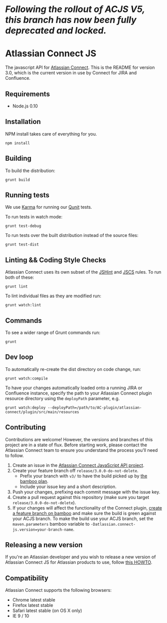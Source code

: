 ***Following the rollout of ACJS V5, this branch has now been fully deprecated and locked.***
===


Atlassian Connect JS
===

The javascript API for [Atlassian Connect](http://connect.atlassian.com/). This is the README for version 3.0,
which is the current version in use by Connect for JIRA and Confluence.


Requirements
------------
- Node.js 0.10


Installation
------------
NPM install takes care of everything for you.

    npm install


Building
--------
To build the distribution:

    grunt build


Running tests
-------------
We use [Karma](http://karma-runner.github.io/0.10/index.html) for running our [Qunit](http://qunitjs.com/) tests.

To run tests in watch mode:

    grunt test-debug

To run tests over the built distribution instead of the source files:

    grunt test-dist


Linting && Coding Style Checks
------------------------------
Atlassian Connect uses its own subset of the [JSHint](http://jshint.com) and [JSCS](https://github.com/mdevils/node-jscs) rules. To run both of these:

    grunt lint

To lint individual files as they are modified run:

    grunt watch:lint


Commands
--------
To see a wider range of Grunt commands run:

    grunt


Dev loop
------------------
To automatically re-create the dist directory on code change, run:

    grunt watch:compile

To have your changes automatically loaded onto a running JIRA or Confluence instance, specify the path to your Atlassian
Connect plugin resource directory using the `deployPath` parameter, e.g.

    grunt watch:deploy --deployPath=/path/to/AC-plugin/atlassian-connect/plugin/src/main/resources


Contributing
------------------------
Contributions are welcome! However, the versions and branches of this project are in a state of flux. Before starting work,
please contact the Atlassian Connect team to ensure you understand the process you'll need to follow.

1. Create an issue in the [Atlassian Connect JavaScript API project](https://ecosystem.atlassian.net/browse/ACJS).
2. Create your feature branch off `release/3.0.0-do-not-delete`.
    * Prefix your branch with `v3/` to have the build picked up by [the bamboo plan](https://ecosystem-bamboo.internal.atlassian.com/browse/CONNECT-CJF3).
    * Include your issue key and a short description.
3. Push your changes, prefixing each commit message with the issue key.
4. Create a pull request against this repository (make sure you target `release/3.0.0-do-not-delete`).
5. If your changes will affect the functionality of the Connect plugin, 
[create a feature branch on bamboo](https://ecosystem-bamboo.internal.atlassian.com/chain/admin/config/configureBranches.action?buildKey=CONNECT-CF)
and make sure the build is green against your ACJS branch. To make the build use your ACJS branch, 
set the `maven.parameters` bamboo variable to `-Datlassian.connect-js.version=your-branch-name`.


Releasing a new version
------------------------
If you're an Atlassian developer and you wish to release a new version of Atlassian Connect JS for Atlassian products to use,
follow [this HOWTO](https://extranet.atlassian.com/display/ECO/HOW-TO%3A+Release+ACJS+for+products+to+use).


Compatibility
-------------
Atlassian Connect supports the following browsers:

- Chrome latest stable
- Firefox latest stable
- Safari latest stable (on OS X only)
- IE 9 / 10